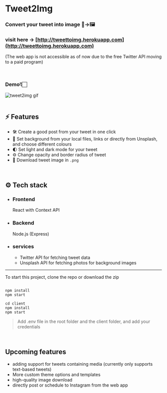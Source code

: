 # Tweet2Img

### Convert your tweet into image 🐤&#8594;🖼️

### visit here &#8594; [http://tweettoimg.herokuapp.com](http://tweettoimg.herokuapp.com)
(The web app is not accessible as of now due to the free Twitter API moving to a paid program)

<br />

### Demo👇🏻

<img src="client/src/assets/tweetimg.gif" alt="tweet2img gif"  >

<br />
<br />

## ⚡ Features

-  🛠 Create a good post from your tweet in one click
-  🌈 Set background from your local files, links or directly from Unsplash, and choose different colours
-  🌓 Set light and dark mode for your tweet
-  ⚙️ Change opacity and border radius of tweet
-  💾 Download tweet image in `.png`

<br/>

## ⚙️ Tech stack

-  ### Frontend

   React with Context API

-  ### Backend

   Node.js (Express)

-  ### services
   -  Twitter API for fetching tweet data
   -  Unsplash API for fetching photos for background images

---

To start this project, clone the repo or download the  zip

```shell

npm install
npm start

cd client
npm install
npm start
```

> Add .env file in the root folder and the client folder, and add your credentials

<br />

## Upcoming features

-  adding support for tweets containing media (currently only supports text-based tweets)
-  More custom theme options and templates
-  high-quality image download
-  directly post or schedule to Instagram from the web app

